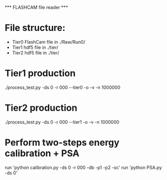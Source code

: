 *** FLASHCAM file reader ***

# File structure:
- Tier0 FlashCam file in ./Raw/Run0/
- Tier1 hdf5 file     in ./tier/
- Tier2 hdf5 file     in ./tier/

# Tier1 production
./process_test.py -ds 0 -r 000 --tier0 -o -v -n 1000000

# Tier2 production
./process_test.py -ds 0 -r 000 --tier1 -o -v -n 1000000

# Perform two-steps energy calibration + PSA
run 'python calibration.py -ds 0 -r 000 -db -p1 -p2 -sc'
run 'python PSA.py -ds 0'
